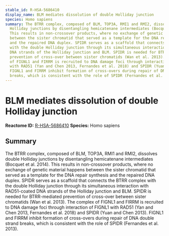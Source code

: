 ```yaml
---
stable_id: R-HSA-5686410
display_name: BLM mediates dissolution of double Holliday junction
species: Homo sapiens
summary: The BTRR complex, composed of BLM, TOP3A, RMI1 and RMI2, dissolves double
  Holliday junctions by disentangling hemicatenane intermediates (Bocquet et al. 2014).
  This results in non-crossover products, where no exchange of genetic material happens
  between the sister chromatid that served as a template for the DNA repair synthesis
  and the repaired DNA duplex. SPIDR serves as a scaffold that connects the BTRR complex
  with the double Holliday junction through its simultaneous interaction with RAD51-coated
  DNA strands of the Holliday junction and BLM. SPIDR is needed for BTRR-mediated
  prevention of cross-over between sister chromatids (Wan et al. 2013). The complex
  of FIGNL1 and FIRRM is recruited to DNA damage foci through interaction of FIGNL1
  with RAD51 (Yan and Chen 2013, Fernandes et al. 2018) and SPIDR (Yuan and Chen 2013).
  FIGNL1 and FIRRM inhibit formation of cross-overs during repair of DNA double strand
  breaks, which is consistent with the role of SPIDR (Fernandes et al. 2013).
---
```


# BLM mediates dissolution of double Holliday junction
**Reactome ID:** [R-HSA-5686410](https://reactome.org/content/detail/R-HSA-5686410)
**Species:** Homo sapiens

## Summary

The BTRR complex, composed of BLM, TOP3A, RMI1 and RMI2, dissolves double Holliday junctions by disentangling hemicatenane intermediates (Bocquet et al. 2014). This results in non-crossover products, where no exchange of genetic material happens between the sister chromatid that served as a template for the DNA repair synthesis and the repaired DNA duplex. SPIDR serves as a scaffold that connects the BTRR complex with the double Holliday junction through its simultaneous interaction with RAD51-coated DNA strands of the Holliday junction and BLM. SPIDR is needed for BTRR-mediated prevention of cross-over between sister chromatids (Wan et al. 2013). The complex of FIGNL1 and FIRRM is recruited to DNA damage foci through interaction of FIGNL1 with RAD51 (Yan and Chen 2013, Fernandes et al. 2018) and SPIDR (Yuan and Chen 2013). FIGNL1 and FIRRM inhibit formation of cross-overs during repair of DNA double strand breaks, which is consistent with the role of SPIDR (Fernandes et al. 2013).
